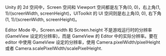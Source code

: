 Unity 的 2d 空间中，Screen 空间和 Viewport 空间都是左下角(0, 0)，右上角(1, 1)/(screenWidth, screenHeight)，UIToolkit 的 UI 空间则是右上角(0, 0), 右下角(1, 1)/(screenWidth, screenHeight)。

Editor Mode 中，Screen.width 和 Screen.height 不是游戏运行时的分辨率(GameView 设定的分辨率)，而是 GameView 的 Editor 中的实际分辨率。要在 editor 中使用 GameView 设定的分辨率，使用 Camera.pixelWidth/pixelHeight 或者 Camera.scalePixelWidth/scalePixelHeight.




